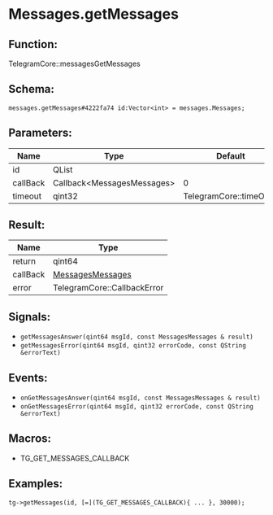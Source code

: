 # Messages.getMessages

## Function:

TelegramCore::messagesGetMessages

## Schema:

`messages.getMessages#4222fa74 id:Vector<int> = messages.Messages;`
## Parameters:

|Name|Type|Default|
|----|----|-------|
|id|QList<qint32>||
|callBack|Callback<MessagesMessages\>|0|
|timeout|qint32|TelegramCore::timeOut()|

## Result:

|Name|Type|
|----|----|
|return|qint64|
|callBack|[MessagesMessages](../../types/messagesmessages.md)|
|error|TelegramCore::CallbackError|

## Signals:

* `getMessagesAnswer(qint64 msgId, const MessagesMessages & result)`
* `getMessagesError(qint64 msgId, qint32 errorCode, const QString &errorText)`

## Events:

* `onGetMessagesAnswer(qint64 msgId, const MessagesMessages & result)`
* `onGetMessagesError(qint64 msgId, qint32 errorCode, const QString &errorText)`

## Macros:

* TG_GET_MESSAGES_CALLBACK

## Examples:

`tg->getMessages(id, [=](TG_GET_MESSAGES_CALLBACK){
    ...
}, 30000);`
